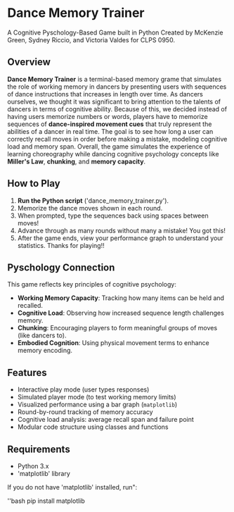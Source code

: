 # Dance Memory Trainer 
A Cognitive Pyschology-Based Game built in Python
Created by McKenzie Green, Sydney Riccio, and Victoria Valdes for CLPS 0950. 

## Overview 

**Dance Memory Trainer** is a terminal-based memory grame that simulates the role of working memory in dancers by presenting users with sequences of dance instructions that increases in length over time. As dancers ourselves, we thought it was significant to bring attention to the talents of dancers in terms of cognitive ability. Because of this, we decided instead of having users memorize numbers or words, players have to memorize sequences of **dance-inspired movement cues** that truly represent the abilities of a dancer in real time. The goal is to see how long a user can correctly recall moves in order before making a mistake, modeling cognitive load and memory span. Overall, the game simulates the experience of learning choreography while dancing cognitive psychology concepts like **Miller's Law**, **chunking**, and **memory capacity**. 

## How to Play

1. **Run the Python script** ('dance_memory_trainer.py').
2. Memorize the dance moves shown in each round.
3. When prompted, type the sequences back using spaces between moves!
4. Advance through as many rounds without many a mistake! You got this!
5. After the game ends, view your performance graph to understand your statistics. Thanks for playing!!

## Pyschology Connection 

This game reflects key principles of cognitive psychology:
- **Working Memory Capacity**: Tracking how many items can be held and recalled.
- **Cognitive Load**: Observing how increased sequence length challenges memory. 
- **Chunking**: Encouraging players to form meaningful groups of moves (like dancers to).
- **Embodied Cognition**: Using physical movement terms to enhance memory encoding.

## Features

- Interactive play mode (user types responses)
- Simulated player mode (to test working memory limits)
- Visualized performance using a bar graph (`matplotlib`)
- Round-by-round tracking of memory accuracy
- Cognitive load analysis: average recall span and failure point
- Modular code structure using classes and functions

## Requirements

- Python 3.x
- 'matplotlib' library

If you do not have 'matplotlib' installed, run":

''bash
pip install matplotlib 